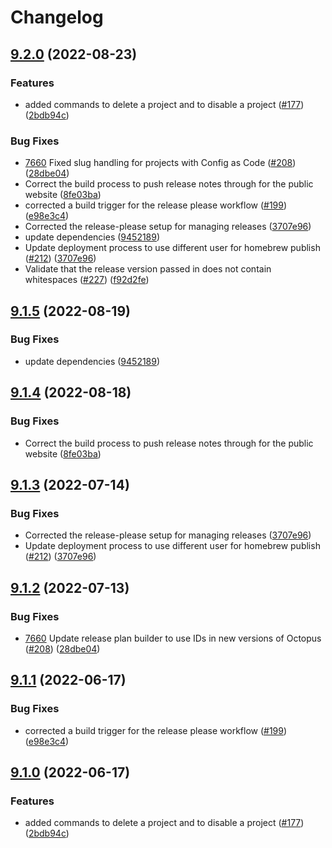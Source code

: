 # Changelog

## [9.2.0](https://github.com/OctopusDeploy/OctopusCLI/compare/v9.1.6...v9.2.0) (2022-08-23)


### Features

* added commands to delete a project and to disable a project ([#177](https://github.com/OctopusDeploy/OctopusCLI/issues/177)) ([2bdb94c](https://github.com/OctopusDeploy/OctopusCLI/commit/2bdb94c62ff89f2b220990069100a163da13249d))


### Bug Fixes

* [7660](OctopusDeploy/Issues[#7660](https://github.com/OctopusDeploy/OctopusCLI/issues/7660)) Fixed slug handling for projects with Config as Code  ([#208](https://github.com/OctopusDeploy/OctopusCLI/issues/208)) ([28dbe04](https://github.com/OctopusDeploy/OctopusCLI/commit/28dbe04c6c2718d95089314d49dc1b2d2bcdacbc))
* Correct the build process to push release notes through for the public website ([8fe03ba](https://github.com/OctopusDeploy/OctopusCLI/commit/8fe03bada346cfcedd9fd2f618fb41ac5f9ecddd))
* corrected a build trigger for the release please workflow ([#199](https://github.com/OctopusDeploy/OctopusCLI/issues/199)) ([e98e3c4](https://github.com/OctopusDeploy/OctopusCLI/commit/e98e3c49d3ee39617238a30ff7f09915250bcf4e))
* Corrected the release-please setup for managing releases ([3707e96](https://github.com/OctopusDeploy/OctopusCLI/commit/3707e96fab360565c082ec8f13f0eda474f6a077))
* update dependencies ([9452189](https://github.com/OctopusDeploy/OctopusCLI/commit/94521896a522dfcbc3b1a1cfc4e5537a7745d8f6))
* Update deployment process to use different user for homebrew publish ([#212](https://github.com/OctopusDeploy/OctopusCLI/issues/212)) ([3707e96](https://github.com/OctopusDeploy/OctopusCLI/commit/3707e96fab360565c082ec8f13f0eda474f6a077))
* Validate that the release version passed in does not contain whitespaces ([#227](https://github.com/OctopusDeploy/OctopusCLI/issues/227)) ([f92d2fe](https://github.com/OctopusDeploy/OctopusCLI/commit/f92d2fe6d3a75072ccb263fa19c6941d48d83e47))

## [9.1.5](https://github.com/OctopusDeploy/OctopusCLI/compare/v9.1.4...v9.1.5) (2022-08-19)


### Bug Fixes

* update dependencies ([9452189](https://github.com/OctopusDeploy/OctopusCLI/commit/94521896a522dfcbc3b1a1cfc4e5537a7745d8f6))

## [9.1.4](https://github.com/OctopusDeploy/OctopusCLI/compare/v9.1.3...v9.1.4) (2022-08-18)


### Bug Fixes

* Correct the build process to push release notes through for the public website ([8fe03ba](https://github.com/OctopusDeploy/OctopusCLI/commit/8fe03bada346cfcedd9fd2f618fb41ac5f9ecddd))

## [9.1.3](https://github.com/OctopusDeploy/OctopusCLI/compare/v9.1.2...v9.1.3) (2022-07-14)


### Bug Fixes

* Corrected the release-please setup for managing releases ([3707e96](https://github.com/OctopusDeploy/OctopusCLI/commit/3707e96fab360565c082ec8f13f0eda474f6a077))
* Update deployment process to use different user for homebrew publish ([#212](https://github.com/OctopusDeploy/OctopusCLI/issues/212)) ([3707e96](https://github.com/OctopusDeploy/OctopusCLI/commit/3707e96fab360565c082ec8f13f0eda474f6a077))

## [9.1.2](https://github.com/OctopusDeploy/OctopusCLI/compare/v9.1.1...v9.1.2) (2022-07-13)


### Bug Fixes

* [7660](https://github.com/OctopusDeploy/Issues/issues/7660) Update release plan builder to use IDs in new versions of Octopus ([#208](https://github.com/OctopusDeploy/OctopusCLI/pull/208)) ([28dbe04](https://github.com/OctopusDeploy/OctopusCLI/commit/28dbe04c6c2718d95089314d49dc1b2d2bcdacbc))

## [9.1.1](https://github.com/OctopusDeploy/OctopusCLI/compare/v9.1.0...v9.1.1) (2022-06-17)


### Bug Fixes

* corrected a build trigger for the release please workflow ([#199](https://github.com/OctopusDeploy/OctopusCLI/issues/199)) ([e98e3c4](https://github.com/OctopusDeploy/OctopusCLI/commit/e98e3c49d3ee39617238a30ff7f09915250bcf4e))

## [9.1.0](https://github.com/OctopusDeploy/OctopusCLI/compare/9.0.0...v9.1.0) (2022-06-17)


### Features

* added commands to delete a project and to disable a project ([#177](https://github.com/OctopusDeploy/OctopusCLI/issues/177)) ([2bdb94c](https://github.com/OctopusDeploy/OctopusCLI/commit/2bdb94c62ff89f2b220990069100a163da13249d))
